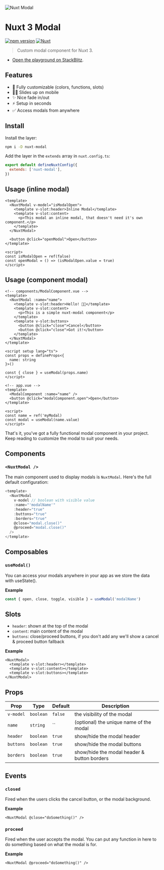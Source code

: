![Nuxt Modal](./.github/og.png)

# Nuxt 3 Modal

[![npm version][npm-version-src]][npm-version-href]
[![Nuxt][nuxt-src]][nuxt-href]

> Custom modal component for Nuxt 3.

- [Open the playground on StackBlitz](https://stackblitz.com/github/timb-103/nuxt-modal/tree/master?file=.playground%2Fapp.vue).

## Features

- 🔧 Fully customizable (colors, functions, slots)
- 🤳🏻 Slides up on mobile
- ✨ Nice fade in/out
- ⚡ Setup in seconds
- ✅ Access modals from anywhere

## Install

Install the layer:

```sh
npm i -D nuxt-modal
```

Add the layer in the `extends` array in `nuxt.config.ts`:

```js
export default defineNuxtConfig({
  extends: ['nuxt-modal'],
})
```

## Usage (inline modal)

```vue
<template>
  <NuxtModal v-model="isModalOpen">
    <template v-slot:header>Inline Modal</template>
    <template v-slot:content>
      <p>This modal an inline modal, that doesn't need it's own component.</p>
    </template>
  </NuxtModal>

  <button @click="openModal">Open</button>
</template>

<script>
const isModalOpen = ref(false)
const openModal = () => (isModalOpen.value = true)
</script>
```

## Usage (component modal)

```vue
<!-- components/ModalComponent.vue -->
<template>
  <NuxtModal :name="name">
    <template v-slot:header>Hello! 👋🏼</template>
    <template v-slot:content>
      <p>This is a simple nuxt-modal component</p>
    </template>
    <template v-slot:buttons>
      <button @click="close">Cancel</button>
      <button @click="close">Got it!</button>
    </template>
  </NuxtModal>
</template>

<script setup lang="ts">
const props = defineProps<{
  name: string
}>()

const { close } = useModal(props.name)
</script>
```

```vue
<!-- app.vue -->
<template>
  <ModalComponent :name="name" />
  <button @click="modalComponent.open">Open</button>
</template>

<script>
const name = ref('myModal)
const modal = useModal(name.value)
</script>
```

That's it, you've got a fully functional modal component in your project. Keep reading to customize the modal to suit your needs.

## Components

### `<NuxtModal />`

The main component used to display modals is `NuxtModal`. Here's the full default configuration:

```js
<template>
  <NuxtModal
    v-model // boolean with visible value
    :name="'modalName'"
    :header="true"
    :buttons="true"
    :borders="true"
    @close="modal.close()"
    @proceed="modal.close()"
  />
</template>
```

## Composables

### `useModal()`

You can access your modals anywhere in your app as we store the data with useState().

**Example**

```js
const { open, close, toggle, visible } = useModal('modalName')
```

## Slots

- `header`: shown at the top of the modal
- `content`: main content of the modal
- `buttons`: close/proceed buttons, if you don't add any we'll show a cancel & proceed button fallback

**Example**

```vue
<NuxtModal>
  <template v-slot:header></template>
  <template v-slot:content></template>
  <template v-slot:buttons></template>
</NuxtModal>
```

## Props

| Prop      | Type      | Default | Description                                 |
| --------- | --------- | ------- | ------------------------------------------- |
| `v-model` | `boolean` | `false` | the visibility of the modal                 |
| `name`    | `string`  | ``      | (optional) the unique name of the modal     |
| `header`  | `boolean` | `true`  | show/hide the modal header                  |
| `buttons` | `boolean` | `true`  | show/hide the modal buttons                 |
| `borders` | `boolean` | `true`  | show/hide the modal header & button borders |

## Events

### `closed`

Fired when the users clicks the cancel button, or the modal background.

**Example**

```vue
<NuxtModal @close="doSomething()" />
```

### `proceed`

Fired when the user accepts the modal. You can put any function in here to do something based on what the modal is for.

**Example**

```vue
<NuxtModal @proceed="doSomething()" />
```

<!-- Badges -->

[npm-version-src]: https://img.shields.io/npm/v/nuxt-modal/latest.svg
[npm-version-href]: https://npmjs.com/package/nuxt-modal
[npm-downloads-src]: https://img.shields.io/npm/dt/nuxt-modal.svg
[npm-downloads-href]: https://npmjs.com/package/nuxt-modal
[nuxt-src]: https://img.shields.io/badge/Nuxt-18181B?logo=nuxt.js
[nuxt-href]: https://nuxt.com
